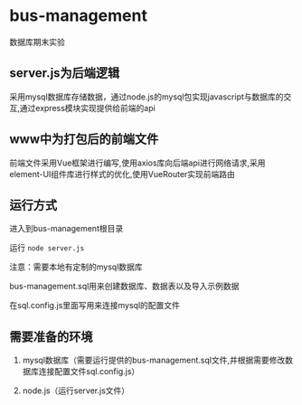 # bus-management
数据库期末实验

## server.js为后端逻辑

采用mysql数据库存储数据，通过node.js的mysql包实现javascript与数据库的交互,通过express模块实现提供给前端的api

## www中为打包后的前端文件

前端文件采用Vue框架进行编写,使用axios库向后端api进行网络请求,采用element-UI组件库进行样式的优化,使用VueRouter实现前端路由

## 运行方式

进入到bus-management根目录

运行 ```node server.js```

注意：需要本地有定制的mysql数据库

bus-management.sql用来创建数据库、数据表以及导入示例数据

在sql.config.js里面写用来连接mysql的配置文件

## 需要准备的环境

1. mysql数据库（需要运行提供的bus-management.sql文件,并根据需要修改数据库连接配置文件sql.config.js）

2. node.js（运行server.js文件）


